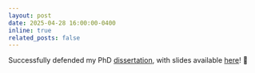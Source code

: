 ```yaml
---
layout: post
date: 2025-04-28 16:00:00-0400
inline: true
related_posts: false
---
```


Successfully defended my PhD [dissertation](assets/pdf/Alex_Morehead_PhD_Dissertation.pdf), with slides available [here](assets/pdf/Alex_Morehead_PhD_Research_Presentation.pdf)! :book:
